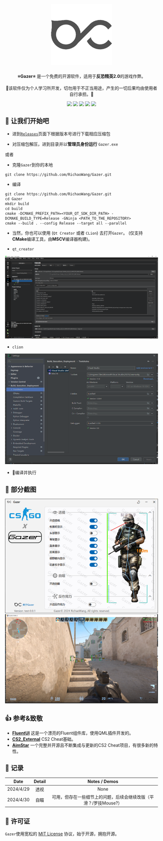 <h1 align="center">
  <img src="doc/gazer_logo.png" alt="icon" style="width: 200px; height: 200px"><br>
</h1>

<p align="center">
  <b>⭐Gazer⭐</b> 是一个免费的开源软件，适用于<b>反恐精英2.0</b>的游戏作弊。
</p>

<p align="center">
  🚧该软件仅为个人学习所开发，切勿用于不正当用途，产生的一切后果均由使用者自行承担。🚧
</p>

<p align="center">
<a ><img src="https://img.shields.io/badge/Windows-pass-green"></a>
<a href="https://en.wikipedia.org/wiki/C%2B%2B"><img src="https://img.shields.io/badge/Language-c++-blue"></a>
<a href="https://en.wikipedia.org/wiki/QML"><img src="https://img.shields.io/badge/UI-qml-pink"></a>
<a href="https://store.steampowered.com/app/730/CounterStrike_2"><img src="https://img.shields.io/badge/Game-cs2-red"></a>
<a href="https://en.wikipedia.org/wiki/MIT_License"><img src="https://img.shields.io/badge/License-MIT-lightgreen"></a>
</p>

## 🦾 让我们开始吧

+ 进到[`Releases`](https://github.com/RichaoWang/Gazer/releases)页面下根据版本号进行下载相应压缩包

+ 对压缩包解压，进到目录并以<b>管理员身份运行</b> `Gazer.exe`

或者

+ 克隆`Gazer`到你的本地

```SHELL
git clone https://github.com/RichaoWang/Gazer.git
```

+ 编译

```SHELL
git clone https://github.com/RichaoWang/Gazer.git
cd Gazer
mkdir build
cd build
cmake -DCMAKE_PREFIX_PATH=<YOUR_QT_SDK_DIR_PATH> -DCMAKE_BUILD_TYPE=Release -GNinja <PATH_TO_THE_REPOSITORY>
cmake --build . --config Release --target all --parallel
```

+ 当然，你也可以使用 (`Qt Creator` 或者 `CLion`) 去打开`Gazer`。 (仅支持 **CMake**编译工具，由**MSCV**编译器构建)。

* `qt_creator`

<div align=center>
  <img src="doc/qt_creator_project.png">
</div>

* `clion`

<div align=center>
  <img src="doc/clion_project.png">
</div>

+ 🔨编译并执行 

## 📸 部分截图

<div align=center>
  <img src="doc/p1.png">
</div>

<div align=center>
  <img src="doc/p2.png">
</div>

## 👍 参考&致敬

+ [**__FluentUI__**](https://github.com/zhuzichu520/FluentUI) 这是一个漂亮的Fluent组件库，使用QML插件开发的。
+ [**__CS2_External__**](https://github.com/TKazer/CS2_External) CS2 Cheat基础。
+ [**__AimStar__**](https://github.com/CowNowK/AimStar) 一个完整并开源且不断集成与更新的CS2 Cheat项目，有很多新的特性。

## 🧾 记录

|   Date    | Detail |            Notes / Demos             |
|:---------:|:------:|:------------------------------------:|
| 2024/4/29 |   透视   |                 None                 |
| 2024/4/30 |   自瞄   | 可用，但存在一些细节上的问题，后续会继续改版（平滑？/罗技Mouse?） |

## 🔐 许可证

`Gazer`使用宽松的 [MIT License](./LICENSE) 协议，始于开源，拥抱开源。